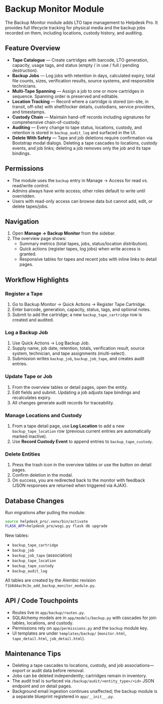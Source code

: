 # Backup Monitor Module

The Backup Monitor module adds LTO tape management to Helpdesk Pro. It provides full lifecycle tracking for physical media and the backup jobs recorded on them, including locations, custody history, and auditing.

## Feature Overview

- **Tape Catalogue** — Create cartridges with barcode, LTO generation, capacity, usage tags, and status (empty / in use / full / pending destruction).
- **Backup Jobs** — Log jobs with retention in days, calculated expiry, total file counts, sizes, verification results, source systems, and responsible technicians.
- **Multi-Tape Spanning** — Assign a job to one or more cartridges in sequence. Spanning order is preserved and editable.
- **Location Tracking** — Record where a cartridge is stored (on-site, in transit, off-site) with shelf/locker details, custodians, service providers, and timestamps.
- **Custody Chain** — Maintain hand-off records including signatures for comprehensive chain-of-custody.
- **Auditing** — Every change to tape status, locations, custody, and retention is stored in `backup_audit_log` and surfaced in the UI.
- **Delete With Safety** — Tape and job deletions require confirmation via Bootstrap modal dialogs. Deleting a tape cascades to locations, custody events, and job links; deleting a job removes only the job and its tape bindings.

## Permissions

- The module uses the `backup` entry in Manage → Access for read vs. read/write control.
- Admins always have write access; other roles default to write until overridden.
- Users with read-only access can browse data but cannot add, edit, or delete tapes/jobs.

## Navigation

1. Open **Manage → Backup Monitor** from the sidebar.
2. The overview page shows:
   - Summary metrics (total tapes, jobs, status/location distribution).
   - Quick actions (register tapes, log jobs) when write access is granted.
   - Responsive tables for tapes and recent jobs with inline links to detail pages.

## Workflow Highlights

### Register a Tape
1. Go to Backup Monitor → Quick Actions → Register Tape Cartridge.
2. Enter barcode, generation, capacity, status, tags, and optional notes.
3. Submit to add the cartridge; a new `backup_tape_cartridge` row is created and audited.

### Log a Backup Job
1. Use Quick Actions → Log Backup Job.
2. Supply name, job date, retention, totals, verification result, source system, technician, and tape assignments (multi-select).
3. Submission writes `backup_job`, `backup_job_tape`, and creates audit entries.

### Update Tape or Job
1. From the overview tables or detail pages, open the entity.
2. Edit fields and submit. Updating a job adjusts tape bindings and recalculates expiry.
3. All changes generate audit records for traceability.

### Manage Locations and Custody
1. From a tape detail page, use **Log Location** to add a new `backup_tape_location` row (previous current entries are automatically marked inactive).
2. Use **Record Custody Event** to append entries to `backup_tape_custody`.

### Delete Entities
1. Press the trash icon in the overview tables or use the button on detail pages.
2. Confirm deletion in the modal.
3. On success, you are redirected back to the monitor with feedback (JSON responses are returned when triggered via AJAX).

## Database Changes

Run migrations after pulling the module:

```bash
source helpdesk_pro/.venv/bin/activate
FLASK_APP=helpdesk_pro/wsgi.py flask db upgrade
```

New tables:
- `backup_tape_cartridge`
- `backup_job`
- `backup_job_tape` (association)
- `backup_tape_location`
- `backup_tape_custody`
- `backup_audit_log`

All tables are created by the Alembic revision `f1b8d4ac9c3e_add_backup_monitor_module.py`.

## API / Code Touchpoints

- Routes live in `app/backup/routes.py`.
- SQLAlchemy models are in `app/models/backup.py` with cascades for join tables, locations, and custody.
- Permissions rely on `app/permissions.py` and the `backup` module key.
- UI templates are under `templates/backup/` (`monitor.html`, `tape_detail.html`, `job_detail.html`).

## Maintenance Tips

- Deleting a tape cascades to locations, custody, and job associations—export or audit data before removal.
- Jobs can be deleted independently; cartridges remain in inventory.
- The audit trail is surfaced via `/backup/audit/<entity_type>/<id>` JSON endpoint and on detail pages.
- Background email ingestion continues unaffected; the backup module is a separate blueprint registered in `app/__init__.py`.

